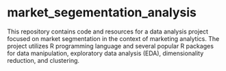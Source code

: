 # market_segementation_analysis
This repository contains code and resources for a data analysis project focused on market segmentation in the context of marketing analytics. The project utilizes R programming language and several popular R packages for data manipulation, exploratory data analysis (EDA), dimensionality reduction, and clustering.
